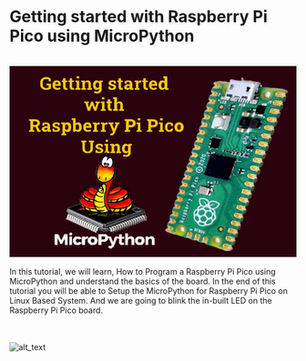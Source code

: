 # Getting started with Raspberry Pi Pico using MicroPython
<br>
<img src="https://github.com/Circuit-Digest/Raspberry_Pi_Pico_Tutorial/blob/main/T1_Getting_Started_with_Raspberry_Pi_Pico/images/Getting-Started-with-Raspberry-pi-and-Micropython.jpg" alt="alt_text" title="image_tooltip">
<br>

In this tutorial, we will learn, How to Program a Raspberry Pi Pico using MicroPython and understand the basics of the board. In the end of this tutorial you will be able to Setup the MicroPython for Raspberry Pi Pico on Linux Based System. And we are going to blink the in-built LED on the Raspberry Pi Pico board.

<br>
<br>
<img src="https://circuitdigest.com/sites/default/files/inlineimages/u3/Raspberry-Pi-Pico-Boards.jpg" alt="alt_text" title="image_tooltip">

